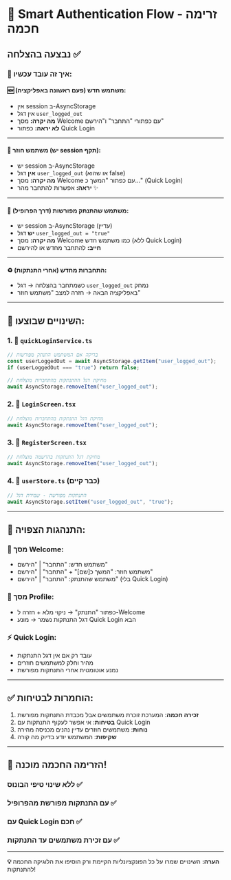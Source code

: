 # 🔐 Smart Authentication Flow - זרימה חכמה

## נבצעה בהצלחה ✅

### 📱 איך זה עובד עכשיו:

#### 🆕 **משתמש חדש** (פעם ראשונה באפליקציה):

- אין session ב-AsyncStorage
- אין דגל `user_logged_out`
- **מה יקרה:** מסך Welcome עם כפתורי "התחבר" ו"הירשם"
- **לא יראה:** כפתור Quick Login

---

#### 🔄 **משתמש חוזר** (יש session תקף):

- יש session ב-AsyncStorage
- **אין** דגל `user_logged_out` (או שהוא false)
- **מה יקרה:** מסך Welcome עם כפתור "המשך כ..." (Quick Login)
- **יראה:** אפשרות להתחבר מהר ✨

---

#### 🚪 **משתמש שהתנתק מפורשות** (דרך הפרופיל):

- יש session ב-AsyncStorage (עדיין)
- **יש** דגל `user_logged_out = "true"`
- **מה יקרה:** מסך Welcome כמו משתמש חדש (ללא Quick Login)
- **חייב:** להתחבר מחדש או להירשם

---

#### ♻️ **התחברות מחדש** (אחרי התנתקות):

- כשמתחבר בהצלחה → דגל `user_logged_out` נמחק
- באפליקציה הבאה → חזרה למצב "משתמש חוזר"

---

## 🔧 השינויים שבוצעו:

### 1. 📁 `quickLoginService.ts`

```typescript
// בדיקה אם המשתמש התנתק מפורשות
const userLoggedOut = await AsyncStorage.getItem("user_logged_out");
if (userLoggedOut === "true") return false;

// מחיקת דגל ההתנתקות בהתחברות מוצלחת
await AsyncStorage.removeItem("user_logged_out");
```

### 2. 📁 `LoginScreen.tsx`

```typescript
// מחיקת דגל התנתקות בהתחברות מוצלחת
await AsyncStorage.removeItem("user_logged_out");
```

### 3. 📁 `RegisterScreen.tsx`

```typescript
// מחיקת דגל התנתקות בהרשמה מוצלחת
await AsyncStorage.removeItem("user_logged_out");
```

### 4. 📁 `userStore.ts` (כבר קיים)

```typescript
// התנתקות מפורשת - שמירת דגל
await AsyncStorage.setItem("user_logged_out", "true");
```

---

## 🎯 **התנהגות הצפויה**:

### 📱 **מסך Welcome**:

- משתמש חדש: "התחבר" | "הירשם"
- משתמש חוזר: "המשך כ[שם]" + "התחבר" | "הירשם"
- משתמש שהתנתק: "התחבר" | "הירשם" (בלי Quick Login)

### 🔄 **מסך Profile**:

- כפתור "התנתק" → ניקוי מלא + חזרה ל-Welcome
- דגל התנתקות נשמר → מונע Quick Login הבא

### ⚡ **Quick Login**:

- עובד רק אם אין דגל התנתקות
- מהיר וחלק למשתמשים חוזרים
- נמנע אוטומטית אחרי התנתקות מפורשת

---

## ✅ **הוחמרות לבטיחות**:

1. **זכירה חכמה**: המערכת זוכרת משתמשים אבל מכבדת התנתקות מפורשת
2. **בטיחות**: אי אפשר לעקוף התנתקות עם Quick Login
3. **נוחות**: משתמשים חוזרים עדיין נהנים מכניסה מהירה
4. **שקיפות**: המשתמש יודע בדיוק מה קורה

---

## 🎉 **הזרימה החכמה מוכנה!**

### ללא שינוי טיפי הבונוס ✅

### עם התנתקות מפורשת מהפרופיל ✅

### עם Quick Login חכם ✅

### עם זכירת משתמשים עד התנתקות ✅

---

**💡 הערה:** השינויים שמרו על כל הפונקציונליות הקיימת ורק הוסיפו את הלוגיקה החכמה להתנתקות!
